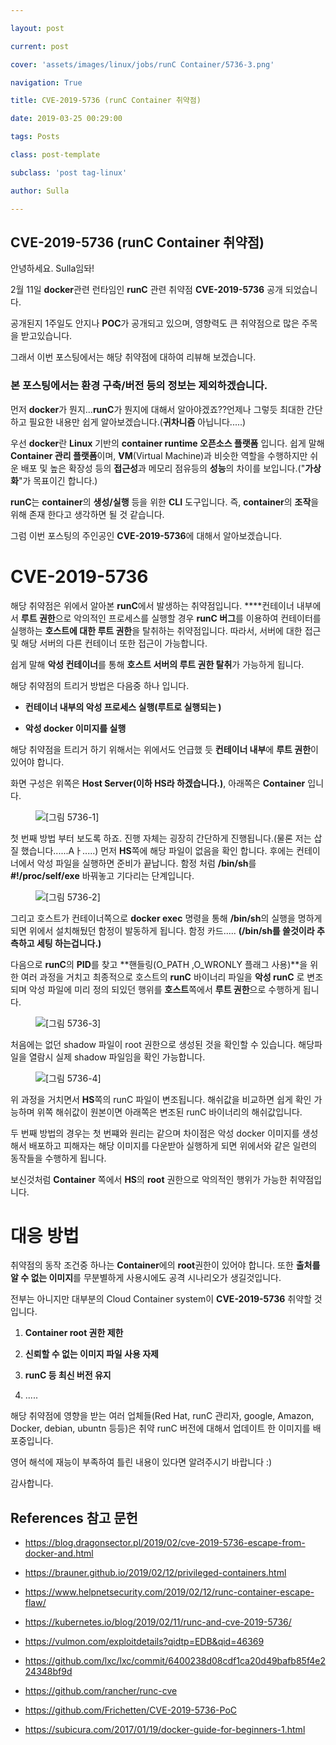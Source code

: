 ---
layout: post
current: post
cover: 'assets/images/linux/jobs/runC Container/5736-3.png'
navigation: True
title: CVE-2019-5736 (runC Container 취약점)
date: 2019-03-25 00:29:00
tags: Posts
class: post-template
subclass: 'post tag-linux'
author: Sulla
---

## CVE-2019-5736 (runC Container 취약점)

안녕하세요. Sulla임돠!

2월 11일 **docker**관련 런타임인 **runC** 관련 취약점 **CVE-2019-5736** 공개 되었습니다. 
공개된지 1주일도 안지나 **POC**가 공개되고 있으며, 영향력도 큰 취약점으로 많은 주목을 받고있습니다.

그래서 이번 포스팅에서는 해당 취약점에 대하여 리뷰해 보겠습니다.

### **본 포스팅에서는 환경 구축/버전 등의 정보는 제외하겠습니다.**

먼저 **docker**가 뭔지...**runC**가 뭔지에 대해서 알아야겠죠??언제나 그렇듯 최대한 간단하고 필요한 내용만 쉽게 알아보겠습니다.(**귀차니즘** 아닙니다.....)

우선 **docker**란 **Linux** 기반의 **container runtime 오픈소스 플랫폼** 입니다. 쉽게 말해 **Container 관리 플랫폼**이며, **VM**(Virtual Machine)과 비슷한 역할을 수행하지만 쉬운 배포 및 높은 확장성 등의 **접근성**과 메모리 점유등의 **성능**의 차이를 보입니다.("**가상화**"가 목표이긴 합니다.) 

**runC**는 **container**의 **생성/실행** 등을 위한 **CLI** 도구입니다. 즉, **container**의 **조작**을 위해 존재 한다고 생각하면 될 것 같습니다.

그럼 이번 포스팅의 주인공인 **CVE-2019-5736**에 대해서 알아보겠습니다.

# CVE-2019-5736

해당 취약점은 위에서 알아본 **runC**에서 발생하는 취약점입니다. ****컨테이너 내부에서 **루트 권한**으로 악의적인 프로세스를 실행할 경우 **runC 버그**를 이용하여 컨테이터를 실행하는 **호스트에 대한 루트 권한**을 탈취하는 취약점입니다. 따라서, 서버에 대한 접근 및 해당 서버의 다른 컨테이너 또한 접근이 가능합니다. 

쉽게 말해 **악성 컨테이너**를 통해 **호스트 서버의 루트 권한 탈취**가 가능하게 됩니다.

해당 취약점의 트리거 방법은 다음중 하나 입니다.

- **컨테이너 내부의 악성 프로세스 실행(루트로 실행되는 )**
- **악성 docker 이미지를 실행**

해당 취약점을 트리거 하기 위해서는 위에서도 언급했 듯 **컨테이너 내부**에 **루트 권한**이 있어야 합니다. 

화면 구성은 위쪽은 **Host Server(이하 HS라 하겠습니다.)**, 아래쪽은 **Container** 입니다.

<figure>
  <img data-action="zoom" src='{{ "/assets/images/linux/jobs/CVE-2019-5736(docker eunC)/5736-1.png" | relative_url }}' alt='[그림 5736-1]'>
</figure>

첫 번째 방법 부터 보도록 하죠. 진행 자체는 굉장히 간단하게 진행됩니다.(물론 저는 삽질 했습니다......Aㅏ.....) 먼저 **HS**쪽에 해당 파일이 없음을 확인 합니다. 후에는 컨테이너에서 악성 파일을 실행하면 준비가 끝납니다. 함정 처럼 **/bin/sh**를 **#!/proc/self/exe** 바꿔놓고 기다리는 단계입니다.

<figure>
  <img data-action="zoom" src='{{ "/assets/images/linux/jobs/CVE-2019-5736(docker eunC)/5736-2.png" | relative_url }}' alt='[그림 5736-2]'>
</figure>

그리고 호스트가 컨테이너쪽으로  **docker exec** 명령을 통해 **/bin/sh**의 실행을 명하게 되면 위에서 설치해뒀던 함정이 발동하게 됩니다. 함정 카드..... **(/bin/sh를 쓸것이라 추측하고 세팅 하는겁니다.)** 
다음으로 **runC**의 **PID**를 찾고 **핸들링(O_PATH ,O_WRONLY 플래그 사용)**을 위한 여러 과정을 거치고 최종적으로 호스트의 **runC** 바이너리 파일을 **악성 runC** 로 변조되며 악성 파일에 미리 정의 되있던 행위를 **호스트**쪽에서 **루트 권한**으로 수행하게 됩니다.

<figure>
  <img data-action="zoom" src='{{ "/assets/images/linux/jobs/CVE-2019-5736(docker eunC)/5736-3.png" | relative_url }}' alt='[그림 5736-3]'>
</figure>

처음에는 없던 shadow 파일이 root 권한으로 생성된 것을 확인할 수 있습니다. 해당파일을 열람시 실제 shadow 파일임을 확인 가능합니다.

<figure>
  <img data-action="zoom" src='{{ "/assets/images/linux/jobs/CVE-2019-5736(docker eunC)/5736-4.png" | relative_url }}' alt='[그림 5736-4]'>
</figure>

위 과정을 거치면서 **HS**쪽의 runC 파일이 변조됩니다. 해쉬값을 비교하면 쉽게 확인 가능하며 위쪽 해쉬값이 원본이면 아래쪽은 변조된 runC 바이너리의 해쉬값입니다.

두 번째 방법의 경우는 첫 번쨰와 원리는 같으며 차이점은 악성 docker 이미지를 생성해서 배포하고 피해자는 해당 이미지를 다운받아 실행하게 되면 위에서와 같은 일련의 동작들을 수행하게 됩니다.

보신것처럼 **Container** 쪽에서 **HS**의 **root** 권한으로 악의적인 행위가 가능한 취약점입니다.

# 대응 방법

취약점의 동작 조건중 하나는 **Container**에의 **root**권한이 있어야 합니다. 또한 **출처를 알 수 없는 이미지**를 무분별하게 사용시에도 공격 시나리오가 생길것입니다. 
전부는 아니지만 대부분의 Cloud Container system이 **CVE-2019-5736** 취약할 것 입니다. 

1. **Container root 권한 제한**
2. **신뢰할 수 없는 이미지 파일 사용 자제**
3. **runC 등 최신 버전 유지**
4. .....

해당 취약점에 영향을 받는 여러 업체들(Red Hat, runC 관리자, google, Amazon, Docker, debian, ubuntn 등등)은 취약 runC 버전에 대해서 업데이트 한 이미지를 배포중입니다.

영어 해석에 재능이 부족하여 틀린 내용이 있다면 알려주시기 바랍니다 :)

감사합니다. 

## References 참고 문헌

- https://blog.dragonsector.pl/2019/02/cve-2019-5736-escape-from-docker-and.html
- https://brauner.github.io/2019/02/12/privileged-containers.html
- https://www.helpnetsecurity.com/2019/02/12/runc-container-escape-flaw/
- https://kubernetes.io/blog/2019/02/11/runc-and-cve-2019-5736/
- https://vulmon.com/exploitdetails?qidtp=EDB&qid=46369
- https://github.com/lxc/lxc/commit/6400238d08cdf1ca20d49bafb85f4e224348bf9d
- https://github.com/rancher/runc-cve
- https://github.com/Frichetten/CVE-2019-5736-PoC
- https://subicura.com/2017/01/19/docker-guide-for-beginners-1.html